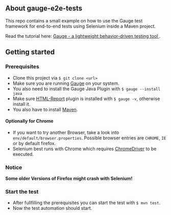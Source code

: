 ## About gauge-e2e-tests

This repo contains a small example on how to use the Gauge test framework for end-to-end tests using Selenium inside a Maven project.

Read the tutorial here: [Gauge - a lightweight behavior-driven testing tool ](https://www.triology.de/en/blog-entries/gauge-ein-leichtgewichtiges-behavior-driven-testing-tool).

## Getting started

### Prerequisites

* Clone this project via `$ git clone <url>`
* Make sure you are running [Gauge](http://getgauge.io/get-started/index.html) on your system.
* You also need to install the Gauge Java Plugin with `$ gauge --install java`
* Make sure [HTML-Report](https://github.com/getgauge/html-report) plugin is installed with `$ gauge -v`, otherwise install it. 
* You also have to install [Maven](https://maven.apache.org/download.cgi).

#### Optionally for Chrome

* If you want to try another Browser, take a look into `env/default/browser.properties`. Possible browser entries are `CHROME`, `IE` or by default firefox.
* Selenium best runs with Chrome which requires [ChromeDriver](https://sites.google.com/a/chromium.org/chromedriver/) to be executed.

### Notice

**Some older Versions of Firefox might crash with Selenium!**

### Start the test

* After fullfilling the prerequisites you can start the test with `$ mvn test`.
* Now the test automation should start.

